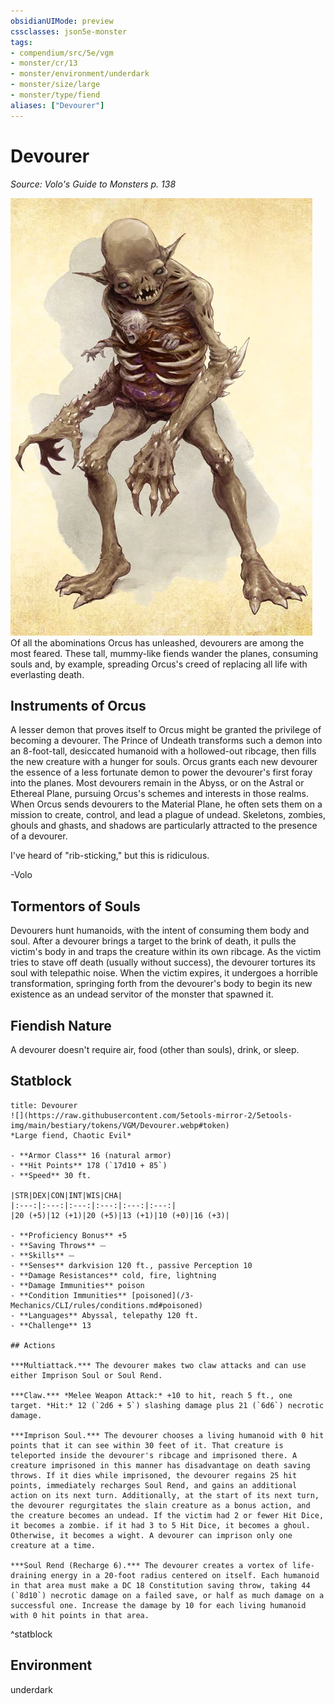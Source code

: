 ```yaml
---
obsidianUIMode: preview
cssclasses: json5e-monster
tags:
- compendium/src/5e/vgm
- monster/cr/13
- monster/environment/underdark
- monster/size/large
- monster/type/fiend
aliases: ["Devourer"]
---
```

# Devourer
*Source: Volo's Guide to Monsters p. 138*  

![](https://raw.githubusercontent.com/5etools-mirror-2/5etools-img/main/bestiary/VGM/Devourer.webp#right)  
Of all the abominations Orcus has unleashed, devourers are among the most feared. These tall, mummy-like fiends wander the planes, consuming souls and, by example, spreading Orcus's creed of replacing all life with everlasting death.

## Instruments of Orcus

A lesser demon that proves itself to Orcus might be granted the privilege of becoming a devourer. The Prince of Undeath transforms such a demon into an 8-foot-tall, desiccated humanoid with a hollowed-out ribcage, then fills the new creature with a hunger for souls. Orcus grants each new devourer the essence of a less fortunate demon to power the devourer's first foray into the planes. Most devourers remain in the Abyss, or on the Astral or Ethereal Plane, pursuing Orcus's schemes and interests in those realms. When Orcus sends devourers to the Material Plane, he often sets them on a mission to create, control, and lead a plague of undead. Skeletons, zombies, ghouls and ghasts, and shadows are particularly attracted to the presence of a devourer.

I've heard of "rib-sticking," but this is ridiculous.

-Volo

## Tormentors of Souls

Devourers hunt humanoids, with the intent of consuming them body and soul. After a devourer brings a target to the brink of death, it pulls the victim's body in and traps the creature within its own ribcage. As the victim tries to stave off death (usually without success), the devourer tortures its soul with telepathic noise. When the victim expires, it undergoes a horrible transformation, springing forth from the devourer's body to begin its new existence as an undead servitor of the monster that spawned it.

## Fiendish Nature

A devourer doesn't require air, food (other than souls), drink, or sleep.


## Statblock

```ad-statblock
title: Devourer
![](https://raw.githubusercontent.com/5etools-mirror-2/5etools-img/main/bestiary/tokens/VGM/Devourer.webp#token)
*Large fiend, Chaotic Evil*

- **Armor Class** 16 (natural armor)
- **Hit Points** 178 (`17d10 + 85`) 
- **Speed** 30 ft.

|STR|DEX|CON|INT|WIS|CHA|
|:---:|:---:|:---:|:---:|:---:|:---:|
|20 (+5)|12 (+1)|20 (+5)|13 (+1)|10 (+0)|16 (+3)|

- **Proficiency Bonus** +5
- **Saving Throws** ⏤
- **Skills** ⏤
- **Senses** darkvision 120 ft., passive Perception 10
- **Damage Resistances** cold, fire, lightning
- **Damage Immunities** poison
- **Condition Immunities** [poisoned](/3-Mechanics/CLI/rules/conditions.md#poisoned)
- **Languages** Abyssal, telepathy 120 ft.
- **Challenge** 13

## Actions

***Multiattack.*** The devourer makes two claw attacks and can use either Imprison Soul or Soul Rend.

***Claw.*** *Melee Weapon Attack:* +10 to hit, reach 5 ft., one target. *Hit:* 12 (`2d6 + 5`) slashing damage plus 21 (`6d6`) necrotic damage.

***Imprison Soul.*** The devourer chooses a living humanoid with 0 hit points that it can see within 30 feet of it. That creature is teleported inside the devourer's ribcage and imprisoned there. A creature imprisoned in this manner has disadvantage on death saving throws. If it dies while imprisoned, the devourer regains 25 hit points, immediately recharges Soul Rend, and gains an additional action on its next turn. Additionally, at the start of its next turn, the devourer regurgitates the slain creature as a bonus action, and the creature becomes an undead. If the victim had 2 or fewer Hit Dice, it becomes a zombie. if it had 3 to 5 Hit Dice, it becomes a ghoul. Otherwise, it becomes a wight. A devourer can imprison only one creature at a time.

***Soul Rend (Recharge 6).*** The devourer creates a vortex of life-draining energy in a 20-foot radius centered on itself. Each humanoid in that area must make a DC 18 Constitution saving throw, taking 44 (`8d10`) necrotic damage on a failed save, or half as much damage on a successful one. Increase the damage by 10 for each living humanoid with 0 hit points in that area.
```
^statblock

## Environment

underdark